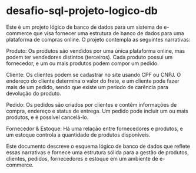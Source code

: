 # desafio-sql-projeto-logico-db

Este é um projeto lógico de banco de dados para um sistema de e-commerce que visa fornecer uma estrutura de banco de dados para uma plataforma de compras online. O projeto contempla as seguintes narrativas:

Produto: Os produtos são vendidos por uma única plataforma online, mas podem ter vendedores distintos (terceiros). Cada produto possui um fornecedor, e um ou mais produtos podem compor um pedido.

Cliente: Os clientes podem se cadastrar no site usando CPF ou CNPJ. O endereço do cliente determina o valor do frete, e um cliente pode fazer mais de um pedido, sendo que existe um período de carência para devolução do produto.

Pedido: Os pedidos são criados por clientes e contêm informações de compra, endereço e status de entrega. Um pedido pode incluir um ou mais produtos, e é possível cancelá-lo.

Fornecedor & Estoque: Há uma relação entre fornecedores e produtos, e um estoque controla a quantidade de produtos disponíveis.

Este documento descreve o esquema lógico de banco de dados que reflete essas narrativas e fornece uma estrutura sólida para a gestão de produtos, clientes, pedidos, fornecedores e estoque em um ambiente de e-commerce.
